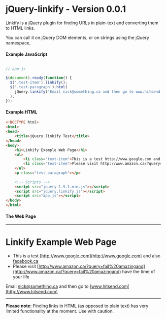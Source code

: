 jQuery-linkify - Version 0.0.1
==============

Linkify is a jQuery plugin for finding URLs in plain-text and converting them to HTML links.

You can call it on jQuery DOM elements, or on strings using the jQuery namespace,

#### Example JavaScript
```javascript

// app.js

$(document).ready(function() {
  $('.test-item').linkify();
  $('.test-paragraph').html(
    jQuery.linkify("Email nick@something.ca and then go to www.hitsend.com")
  );
});
```

#### Example HTML
```html
<!DOCTYPE html>
<html>
<head>
	<title>jQuery.linkify Test</title>
</head>
<body>
	<h1>Linkify Example Web Page</h1>
	<ul>
		<li class="text-item">This is a test http://www.google.com and also facebook.ca</li>
		<li class="text-item">Please visit http://www.amazon.ca/?query=fail%20amazingand have the time of your life</li>
	</ul>
	<p class="test-paragraph"></p>
	
	<!-- Scripts -->
	<script src="jquery-1.9.1.min.js"></script>
	<script src="jquery.linkify.js"></script>
	<script src="app.js"></script>
</body>
</html>
```

#### The Web Page
---
# Linkify Example Web Page

* This is a test [http://www.google.com](http://www.google.com) and also [facebook.ca](http://facebook.ca)
* Please visit [http://www.amazon.ca/?query=fail%20amazingand](http://www.amazon.ca/?query=fail%20amazingand) have the time of your life

Email [nick@something.ca](mailto:nick@something.ca) and then go to [www.hitsend.com](http://www.hitsend.com)

---

**Please note:** Finding links in HTML (as opposed to plain text) has very limited functionality at the moment. Use with caution.
